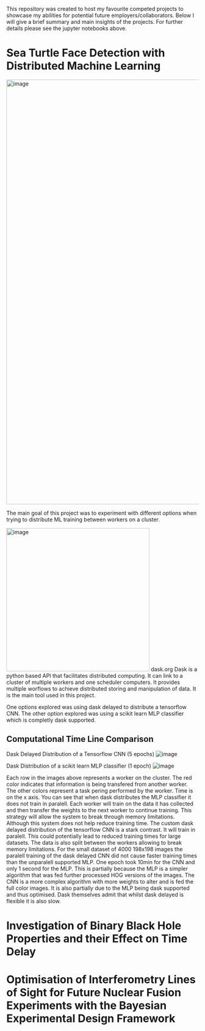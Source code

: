 This repository was created to host my favourite competed projects to showcase my abilities for potential future employers/collaborators. Below I will give a brief summary and main insights of the projects. For further details please see the jupyter notebooks above.

# Sea Turtle Face Detection with Distributed Machine Learning

<img width="1112" alt="image" src="https://user-images.githubusercontent.com/61107719/196725351-81bb9622-20e8-47f1-b06e-0a45ad94ea69.png">

The main goal of this project was to experiment with different options when trying to distribute ML training between workers on a cluster. 

<img width="375" alt="image" src="https://user-images.githubusercontent.com/61107719/196738255-7133ce05-12a8-41ee-a57b-fbe90f7ddc4a.png">
dask.org  
Dask is a python based API that facilitates distributed computing. It can link to a cluster of multiple workers and one scheduler computers. It provides multiple worflows to achieve distributed storing and manipulation of data. It is the main tool used in this project.

One options explored was using dask delayed to distribute a tensorflow CNN. The other option explored was using a scikit learn MLP classifier which is completly dask supported.

## Computational Time Line Comparison
Dask Delayed Distribution of a Tensorflow CNN (5 epochs)
![image](https://user-images.githubusercontent.com/61107719/196728264-29fb43c6-d1c2-4a93-83ff-43017f1951c6.png)

Dask Distribution of a scikit learn MLP classifier (1 epoch)
![image](https://user-images.githubusercontent.com/61107719/196729074-a719cab6-2836-4dd9-a614-609bef9f2b83.png)

Each row in the images above represents a worker on the cluster. The red color indicates that information is being transfered from another worker. The other colors represent a task pering performed by the worker. Time is on the x axis. You can see that when dask distributes the MLP classifier it does not train in paralell. Each worker will train on the data it has collected and then transfer the weights to the next worker to continue training. This strategy will allow the system to break through memory limitations. Although this system does not help reduce training time. The custom dask delayed distribution of the tensorflow CNN is a stark contrast. It will train in paralell. This could potentially lead to reduced training times for large datasets. The data is also split between the workers allowing to break memory limitations. For the small dataset of 4000 198x198 images the paralell training of the dask delayed CNN did not cause faster training times than the unparalell supported MLP. One epoch took 10min for the CNN and only 1 second for the MLP. This is partially because the MLP is a simpler algorithm that was fed further processed HOG versions of the images. The CNN is a more complex algorithm with more weights to alter and is fed the full color images. It is also partially due to the MLP being dask supported and thus optimised. Dask themselves admit that whilst dask delayed is flexible it is also slow. 




# Investigation of Binary Black Hole Properties and their Effect on Time Delay

# Optimisation of Interferometry Lines of Sight for Future Nuclear Fusion Experiments with the Bayesian Experimental Design Framework
